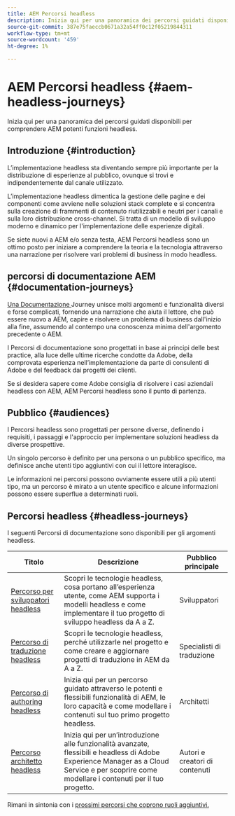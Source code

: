 ```yaml
---
title: AEM Percorsi headless
description: Inizia qui per una panoramica dei percorsi guidati disponibili per comprendere AEM potenti funzioni headless.
source-git-commit: 387e75faeccb0671a32a54ff0c12f05219844311
workflow-type: tm+mt
source-wordcount: '459'
ht-degree: 1%

---
```


# AEM Percorsi headless {#aem-headless-journeys}

Inizia qui per una panoramica dei percorsi guidati disponibili per comprendere AEM potenti funzioni headless.

## Introduzione {#introduction}

L’implementazione headless sta diventando sempre più importante per la distribuzione di esperienze al pubblico, ovunque si trovi e indipendentemente dal canale utilizzato.

L’implementazione headless dimentica la gestione delle pagine e dei componenti come avviene nelle soluzioni stack complete e si concentra sulla creazione di frammenti di contenuto riutilizzabili e neutri per i canali e sulla loro distribuzione cross-channel. Si tratta di un modello di sviluppo moderno e dinamico per l&#39;implementazione delle esperienze digitali.

Se siete nuovi a AEM e/o senza testa, AEM Percorsi headless sono un ottimo posto per iniziare a comprendere la teoria e la tecnologia attraverso una narrazione per risolvere vari problemi di business in modo headless.

## percorsi di documentazione AEM {#documentation-journeys}

[Una Documentazione ](/help/journey-documentation/home.md) Journey unisce molti argomenti e funzionalità diversi e forse complicati, fornendo una narrazione che aiuta il lettore, che può essere nuovo a AEM, capire e risolvere un problema di business dall&#39;inizio alla fine, assumendo al contempo una conoscenza minima dell&#39;argomento precedente o AEM.

I Percorsi di documentazione sono progettati in base ai principi delle best practice, alla luce delle ultime ricerche condotte da Adobe, della comprovata esperienza nell’implementazione da parte di consulenti di Adobe e del feedback dai progetti dei clienti.

Se si desidera sapere come Adobe consiglia di risolvere i casi aziendali headless con AEM, AEM Percorsi headless sono il punto di partenza.

## Pubblico {#audiences}

I Percorsi headless sono progettati per persone diverse, definendo i requisiti, i passaggi e l&#39;approccio per implementare soluzioni headless da diverse prospettive.

Un singolo percorso è definito per una persona o un pubblico specifico, ma definisce anche utenti tipo aggiuntivi con cui il lettore interagisce.

Le informazioni nei percorsi possono ovviamente essere utili a più utenti tipo, ma un percorso è mirato a un utente specifico e alcune informazioni possono essere superflue a determinati ruoli.

## Percorsi headless {#headless-journeys}

I seguenti Percorsi di documentazione sono disponibili per gli argomenti headless.

| Titolo | Descrizione | Pubblico principale |
|---|---|---|
| [Percorso per sviluppatori headless](/help/journey-headless/developer/overview.md) | Scopri le tecnologie headless, cosa portano all’esperienza utente, come AEM supporta i modelli headless e come implementare il tuo progetto di sviluppo headless da A a Z. | Sviluppatori |
| [Percorso di traduzione headless](/help/journey-headless/translation/overview.md) | Scopri le tecnologie headless, perché utilizzarle nel progetto e come creare e aggiornare progetti di traduzione in AEM da A a Z. | Specialisti di traduzione |
| [Percorso di authoring headless](/help/journey-headless/author/overview.md) | Inizia qui per un percorso guidato attraverso le potenti e flessibili funzionalità di AEM, le loro capacità e come modellare i contenuti sul tuo primo progetto headless. | Architetti |
| [Percorso architetto headless](/help/journey-headless/architect/overview.md) | Inizia qui per un’introduzione alle funzionalità avanzate, flessibili e headless di Adobe Experience Manager as a Cloud Service e per scoprire come modellare i contenuti per il tuo progetto. | Autori e creatori di contenuti |

Rimani in sintonia con i [prossimi percorsi che coprono ruoli aggiuntivi.](/help/journey-documentation/home.md#journeys)
